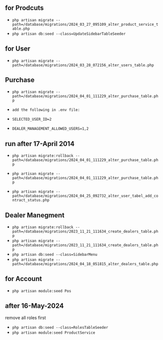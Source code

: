 ## for Prodcuts

- `php artisan migrate --path=/database/migrations/2024_03_27_095109_alter_product_service_table.php`
- `php artisan db:seed --class=UpdateSidebarTableSeeder`

## for User

- `php artisan migrate --path=/database/migrations/2024_03_28_072156_alter_users_table.php`

## Purchase

- `php artisan migrate --path=/database/migrations/2024_04_01_111229_alter_purchase_table.php`

- `add the following in .env file:`
- `SELECTED_USER_ID=2`
- `DEALER_MANAGEMENT_ALLOWED_USERS=1,2`

## run after 17-April 2014

- `php artisan migrate:rollback --path=/database/migrations/2024_04_01_111229_alter_purchase_table.php`
- `php artisan migrate --path=/database/migrations/2024_04_01_111229_alter_purchase_table.php`

- `php artisan migrate --path=/database/migrations/2024_04_25_092732_alter_user_tabel_add_contract_status.php`

## Dealer Manegment
- `php artisan migrate:rollback --path=/database/migrations/2023_11_21_111634_create_dealers_table.php`
- `php artisan migrate --path=/database/migrations/2023_11_21_111634_create_dealers_table.php`
- `php artisan db:seed --class=SidebarMenu`
- `php artisan migrate --path=/database/migrations/2024_04_18_051815_alter_dealers_table.php`

## for Account
- `php artisan module:seed Pos`

## after 16-May-2024
remove all roles first
- `php artisan db:seed --class=RolesTableSeeder`
- `php artisan module:seed ProductService`